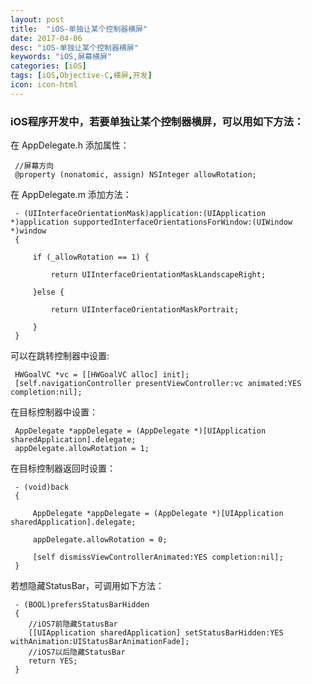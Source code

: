 ```yaml
---
layout: post
title:  "iOS-单独让某个控制器横屏"
date: 2017-04-06
desc: "iOS-单独让某个控制器横屏"
keywords: "iOS,屏幕横屏"
categories: [iOS]
tags: [iOS,Objective-C,横屏,开发]
icon: icon-html
---
```

### iOS程序开发中，若要单独让某个控制器横屏，可以用如下方法：

 在 AppDelegate.h 添加属性：

	 //屏幕方向  
	 @property (nonatomic, assign) NSInteger allowRotation; 

 在 AppDelegate.m 添加方法：

	 - (UIInterfaceOrientationMask)application:(UIApplication *)application supportedInterfaceOrientationsForWindow:(UIWindow *)window  
	 {  
	
	     if (_allowRotation == 1) {  
	
	         return UIInterfaceOrientationMaskLandscapeRight;  
	           
	     }else {  
	
	         return UIInterfaceOrientationMaskPortrait;  
	
	     }  
	 }  
	
 可以在跳转控制器中设置:

	 HWGoalVC *vc = [[HWGoalVC alloc] init];  
	 [self.navigationController presentViewController:vc animated:YES completion:nil]; 

 在目标控制器中设置：

	 AppDelegate *appDelegate = (AppDelegate *)[UIApplication sharedApplication].delegate;  
	 appDelegate.allowRotation = 1;

 在目标控制器返回时设置：

	 - (void)back  
	 {  
	
	     AppDelegate *appDelegate = (AppDelegate *)[UIApplication sharedApplication].delegate;  

	     appDelegate.allowRotation = 0;  
	
	     [self dismissViewControllerAnimated:YES completion:nil];  
	 } 

 若想隐藏StatusBar，可调用如下方法：

	 - (BOOL)prefersStatusBarHidden  
	 {  
		//iOS7前隐藏StatusBar  
		[[UIApplication sharedApplication] setStatusBarHidden:YES withAnimation:UIStatusBarAnimationFade];
		//iOS7以后隐藏StatusBar  	
		return YES;  
	 }


